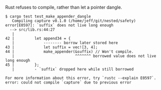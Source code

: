 Rust refuses to compile, rather than let a pointer dangle.

    $ cargo test test_make_appender_dangle
       Compiling capture v0.1.0 (/home/jeff/git/nested/safety)
    error[E0597]: `suffix` does not live long enough
      --> src/lib.rs:44:27
       |
    42 |         let append34 = {
       |             -------- borrow later stored here
    43 |             let suffix = vec![3, 4];
    44 |             make_appender(&suffix) // Won't compile.
       |                           ^^^^^^^ borrowed value does not live long enough
    45 |         };
       |         - `suffix` dropped here while still borrowed

    For more information about this error, try `rustc --explain E0597`.
    error: could not compile `capture` due to previous error
